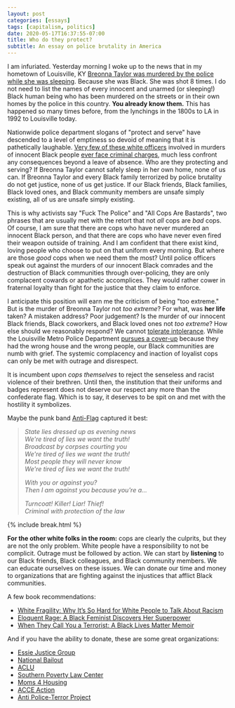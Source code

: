 ```yaml
---
layout: post
categories: [essays]
tags: [capitalism, politics]
date: 2020-05-17T16:37:55-07:00
title: Who do they protect?
subtitle: An essay on police brutality in America
---
```


I am infuriated. Yesterday morning I woke up to the news that in my hometown of Louisville, KY [Breonna Taylor was murdered by the police while she was sleeping](https://www.thenation.com/article/society/breonna-taylor-was-murdered-for-sleeping-while-black/). Because she was Black. She was shot 8 times. I do not need to list the names of every innocent and unarmed (or sleeping!) Black human being who has been murdered on the streets or in their own homes by the police in this country. **You already know them.** This has happened so many times before, from the lynchings in the 1800s to LA in 1992 to Louisville today.

<!--excerpt-->

Nationwide police department slogans of "protect and serve" have descended to a level of emptiness so devoid of meaning that it is pathetically laughable. [Very few of these white officers](https://www.buzzfeednews.com/article/nicholasquah/heres-a-timeline-of-unarmed-black-men-killed-by-police-over) involved in murders of innocent Black people [ever face criminal charges](https://www.usatoday.com/story/news/nation-now/2018/03/29/police-killings-black-men-us-and-what-happened-officers/469467002/), much less confront any consequences beyond a leave of absence. Who are they protecting and serving? If Breonna Taylor cannot safely sleep in her own home, none of us can. If Breonna Taylor and every Black family terrorized by police brutality do not get justice, none of us get justice. If our Black friends, Black families, Black loved ones, and Black community members are unsafe simply existing, all of us are unsafe simply existing.

This is why activists say "Fuck The Police" and "All Cops Are Bastards", two phrases that are usually met with the retort that not *all* cops are *bad* cops. Of course, I am sure that there are cops who have never murdered an innocent Black person, and that there are cops who have never even fired their weapon outside of training. And I am confident that there exist kind, loving people who choose to put on that uniform every morning. But where are those *good* cops when we need them the most? Until police officers speak out against the murders of our innocent Black comrades and the destruction of Black communities through over-policing, they are only complacent cowards or apathetic accomplices. They would rather cower in fraternal loyalty than fight for the justice that they claim to enforce.

I anticipate this position will earn me the criticism of being "too extreme." But is the murder of Breonna Taylor not *too extreme*? For what, was **her life** taken? A mistaken address? Poor judgement? Is the murder of our innocent Black friends, Black coworkers, and Black loved ones not *too extreme*? How else should we reasonably respond? We cannot [tolerate intolerance](https://en.wikipedia.org/wiki/Paradox_of_tolerance). While the Louisville Metro Police Department [pursues a cover-up](https://www.usatoday.com/story/news/nation/2020/05/14/breonna-taylor-what-know-louisville-emt-killed-police/5189743002/) because they had the wrong house and the wrong people, our Black communities are numb with grief. The systemic complacency and inaction of loyalist cops can only be met with outrage and disrespect.

It is incumbent upon *cops themselves* to reject the senseless and racist violence of their brethren. Until then, the institution that their uniforms and badges represent does not deserve our respect any more than the confederate flag. Which is to say, it deserves to be spit on and met with the hostility it symbolizes.

Maybe the punk band [Anti-Flag](https://www.youtube.com/watch?v=Yu6tk1P2sHM) captured it best:

> *State lies dressed up as evening news* <br/>
> *We're tired of lies we want the truth!* <br/>
> *Broadcast by corpses courting you* <br/>
> *We're tired of lies we want the truth!* <br/>
> *Most people they will never know* <br/>
> *We're tired of lies we want the truth!* <br/>
>
> *With you or against you?* <br/>
> *Then I am against you because you're a...* <br/>
>
> *Turncoat! Killer! Liar! Thief!* <br/>
> *Criminal with protection of the law* <br/>

{% include break.html %}

**For the other white folks in the room:** cops are clearly the culprits, but they are not the only problem. White people have a responsibility to not be complicit. Outrage must be followed by action. We can start by **listening** to our Black friends, Black colleagues, and Black community members. We can educate ourselves on these issues. We can donate our time and money to organizations that are fighting against the injustices that afflict Black communities.

A few book recommendations:

- [White Fragility: Why It’s So Hard for White People to Talk About Racism](https://www.goodreads.com/book/show/43708708-white-fragility)
- [Eloquent Rage: A Black Feminist Discovers Her Superpower](https://www.goodreads.com/book/show/33574165-eloquent-rage)
- [When They Call You a Terrorist: A Black Lives Matter Memoir](https://www.goodreads.com/book/show/34964998-when-they-call-you-a-terrorist)

And if you have the ability to donate, these are some great organizations:

- [Essie Justice Group](https://essiejusticegroup.org)
- [National Bailout](http://nationalbailout.org/about)
- [ACLU](https://www.aclu.org)
- [Southern Poverty Law Center](https://www.splcenter.org)
- [Moms 4 Housing](https://moms4housing.org)
- [ACCE Action](https://www.acceaction.org)
- [Anti Police-Terror Project](https://www.antipoliceterrorproject.org)
